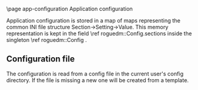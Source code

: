 \page app-configuration Application configuration

Application configuration is stored in a map of maps representing the
common INI file structure Section->Setting->Value. This memory representation
is kept in the field \ref roguedm::Config.sections inside the singleton
\ref roguedm::Config .

## Configuration file

The configuration is read from a config file in the current user's config
directory. If the file is missing a new one will be created from a template.